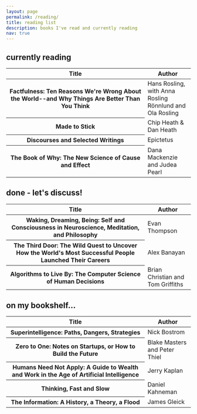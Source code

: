```yaml
---
layout: page
permalink: /reading/
title: reading list
description: books I've read and currently reading
nav: true
---
```


## currently reading
<table class="table table-hover table-sm">
  <colgroup>
    <col style="width:75%">
    <col style="width:25%">
  </colgroup>
  <thead>
    <tr>
      <th scope="col">Title</th>
      <th scope="col">Author</th>
    </tr>
  </thead>
  <tbody>
    <tr>
      <th scope="row">Factfulness: Ten Reasons We're Wrong About the World--and Why Things Are Better Than You Think</th>
      <td>Hans Rosling, with Anna Rosling Rönnlund and Ola Rosling</td>
    </tr>
    <tr>
      <th scope="row">Made to Stick</th>
      <td>Chip Heath & Dan Heath</td>
    </tr>
    <tr>
      <th scope="row">Discourses and Selected Writings</th>
      <td>Epictetus</td>
    </tr>
    <tr>
      <th scope="row">The Book of Why: The New Science of Cause and Effect</th>
      <td>Dana Mackenzie and Judea Pearl</td>
    </tr>
  </tbody>
</table>

## done - let's discuss!
<table class="table table-hover table-sm">
  <colgroup>
    <col style="width:75%">
    <col style="width:25%">
  </colgroup>
  <thead>
    <tr>
      <th scope="col">Title</th>
      <th scope="col">Author</th>
    </tr>
  </thead>
  <tbody>
    <tr>
      <th scope="row">Waking, Dreaming, Being: Self and Consciousness in Neuroscience, Meditation, and Philosophy</th>
      <td>Evan Thompson</td>
    </tr>
    <tr>
      <th scope="row">The Third Door: The Wild Quest to Uncover How the World's Most Successful People Launched Their Careers</th>
      <td>Alex Banayan</td>
    </tr>
    <tr>
      <th scope="row">Algorithms to Live By: The Computer Science of Human Decisions</th>
      <td>Brian Christian and Tom Griffiths</td>
    </tr>
  </tbody>
</table>

## on my bookshelf...
<table class="table table-hover table-sm">
  <colgroup>
    <col style="width:75%">
    <col style="width:25%">
  </colgroup>
  <thead>
    <tr>
      <th scope="col">Title</th>
      <th scope="col">Author</th>
    </tr>
  </thead>
  <tbody>
    <tr>
      <th scope="row">Superintelligence: Paths, Dangers, Strategies</th>
      <td>Nick Bostrom</td>
    </tr>
    <tr>
      <th scope="row">Zero to One: Notes on Startups, or How to Build the Future</th>
      <td>Blake Masters and Peter Thiel</td>
    </tr>
    <tr>
      <th scope="row">Humans Need Not Apply: A Guide to Wealth and Work in the Age of Artificial Intelligence</th>
      <td>Jerry Kaplan</td>
    </tr>
    <tr>
      <th scope="row">Thinking, Fast and Slow</th>
      <td>Daniel Kahneman</td>
    </tr>
    <tr>
      <th scope="row">The Information: A History, a Theory, a Flood</th>
      <td>James Gleick</td>
    </tr>
  </tbody>
</table>
